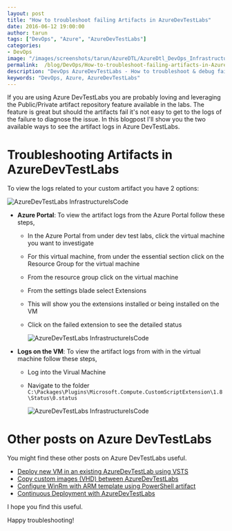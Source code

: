 ```yaml
---
layout: post
title: "How to troubleshoot failing Artifacts in AzureDevTestLabs"
date: 2016-06-12 19:00:00 
author: tarun 
tags: ["DevOps", "Azure", "AzureDevTestLabs"]
categories:
- DevOps
image: "/images/screenshots/tarun/AzureDTL/AzureDtl_DevOps_InfrastructureIsCode.png"
permalink:  /blog/DevOps/How-to-troubleshoot-failing-artifacts-in-AzureDevTestLabs
description: "DevOps AzureDevTestLabs - How to troubleshoot & debug failing artifacts in AzureDevTestLabs"
keywords: "DevOps, Azure, AzureDevTestLabs"
---
```

If you are using Azure DevTestLabs you are probably loving and leveraging the Public/Private artifact repository feature available in the labs. The feature is great but should the artifacts fail it's not easy to get to the logs of the failure to diagnose the issue. In this blogpost I'll show you the two available ways to see the artifact logs in Azure DevTestLabs. 

<!--more--> 

# Troubleshooting Artifacts in AzureDevTestLabs
To view the logs related to your custom artifact you have 2 options:

![AzureDevTestLabs InfrastructureIsCode]({{site.url}}/images/screenshots/tarun/AzureDTL/AzureDtl_ArtifactDeploymentFailedWhy.png)

- __Azure Portal__: To view the artifact logs from the Azure Portal follow these steps, 
    - In the Azure Portal from under dev test labs, click the virtual machine you want to investigate
    - For this virtual machine, from under the essential section click on the Resource Group for the virtual machine
    - From the resource group click on the virtual machine 
    - From the settings blade select Extensions 
    - This will show you the extensions installed or being installed on the VM
    - Click on the failed extension to see the detailed status 

      ![AzureDevTestLabs InfrastructureIsCode]({{site.url}}/images/screenshots/tarun/AzureDTL/AzureDtl_Artifact-ExtensionFailureLog.png)

- __Logs on the VM__: To view the artifact logs from with in the virtual machine follow these steps, 
    - Log into the Virual Machine
    - Navigate to the folder `C:\Packages\Plugins\Microsoft.Compute.CustomScriptExtension\1.8\Status\0.status`
       
      ![AzureDevTestLabs InfrastructureIsCode]({{site.url}}/images/screenshots/tarun/AzureDTL/AzureDtl-StatusFailedArtifactLogFIleS.png)

# Other posts on Azure DevTestLabs
You might find these other posts on Azure DevTestLabs useful.

- [Deploy new VM in an existing AzureDevTestLab using VSTS](http://www.visualstudiogeeks.com/blog/DevOps/Deploy-New-VM-To-Existing-AzureDevTestLab-From-VSTS)
- [Copy custom images (VHD) between AzureDevTestLabs](http://www.visualstudiogeeks.com/blog/DevOps/How-To-Move-CustomImages-VHD-Between-AzureDevTestLabs)
- [Configure WinRm with ARM template using PowerShell artifact](http://www.visualstudiogeeks.com/blog/DevOps/Configure-winrm-with-ARM-template-in-AzureDevTestLab-VM-deployment-using-PowerShell-artifact)
- [Continuous Deployment with AzureDevTestLabs](http://www.visualstudiogeeks.com/blog/DevOps/Use-VSTS-ReleaseManagement-to-Deploy-and-Test-in-AzureDevTestLabs)

I hope you find this useful. 

Happy troubleshooting!
